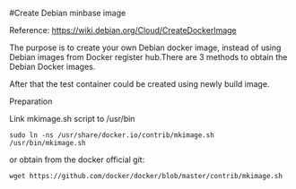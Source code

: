 #Create Debian minbase image

Reference: https://wiki.debian.org/Cloud/CreateDockerImage


The purpose is to create your own Debian docker image, instead of using Debian images from Docker register hub.There are 3 methods to obtain the Debian Docker images.

After that the test container could be created using newly build image.


Preparation

Link mkimage.sh script to /usr/bin
```
sudo ln -ns /usr/share/docker.io/contrib/mkimage.sh /usr/bin/mkimage.sh

```

or obtain from the docker official git:

```
wget https://github.com/docker/docker/blob/master/contrib/mkimage.sh

```
